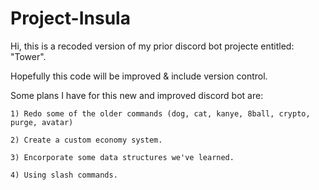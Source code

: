 # Project-Insula


Hi, this is a recoded version of my prior discord bot projecte entitled: "Tower".


Hopefully this code will be improved & include version control.


Some plans I have for this new and improved discord bot are:

    1) Redo some of the older commands (dog, cat, kanye, 8ball, crypto, purge, avatar)

    2) Create a custom economy system.

    3) Encorporate some data structures we've learned.

    4) Using slash commands.
